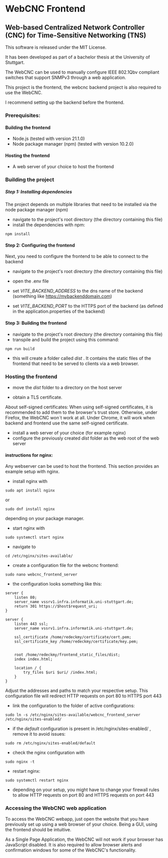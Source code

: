 # WebCNC Frontend
## Web-based Centralized Network Controller (CNC) for Time-Sensitive Networking (TNS)

This software is released under the MIT License. 

It has been developed as part of a bachelor thesis at the University of Stuttgart.

The WebCNC can be used to manually configure IEEE 802.1Qbv compliant switches that support SNMPv3 through a web application. 

This project is the frontend, the webcnc backend project is also required to use the WebCNC.

I recommend setting up the backend before the frontend.

### Prerequisites:

#### Building the frontend

- Node.js (tested with version 21.1.0)
- Node package manager (npm) (tested with version 10.2.0)

#### Hosting the frontend

- A web server of your choice to host the frontend

### Building the project

##### Step 1: Installing dependencies

The project depends on multiple libraries that need to be installed via the node package manager (npm)

- navigate to the project's root directory (the directory containing this file)
- install the dependencies with npm:
```
npm install
```

#### Step 2: Configuring the frontend

Next, you need to configure the frontend to be able to connect to the backend

- navigate to the project's root directory (the directory containing this file)
- open the .env file

- set *VITE_BACKEND_ADDRESS* to the dns name of the backend (something like https://mybackenddomain.com)
- set *VITE_BACKEND_PORT* to the HTTPS port of the backend (as defined in the application.properties of the backend)

#### Step 3: Building the frontend

- navigate to the project's root directory (the directory containing this file)
- transpile and build the project using this command:
```
npm run build
```

- this will create a folder called *dist* . It contains the static files of the frontend that need to be served to clients via a web browser.

### Hosting the frontend

- move the *dist* folder to a directory on the host server

- obtain a TLS certificate.

About self-signed certificates: When using self-signed certificates, it is recommended to add them to the browser's trust store. 
Otherwise, under Firefox, the WebCNC won´t work at all. Under Chrome, it will work when backend and frontend use the same self-signed certificate.


- install a web server of your choice (for example nginx)
- configure the previously created *dist* folder as the web root of the web server

#### instructions for nginx:
Any webserver can be used to host the frontend. This section provides an example setup with nginx.

- install nginx with 
```
sudo apt install nginx
```
or 
```
sudo dnf install nginx
```
depending on your package manager.

- start nginx with
```
sudo systemctl start nginx
```

- navigate to
```
cd /etc/nginx/sites-available/
```

- create a configuration file for the webcnc frontend:
```
sudo nano webcnc_frontend_server
```

- the configuration looks something like this:
```
server {
    listen 80;
    server_name vssrv1.infra.informatik.uni-stuttgart.de;
    return 301 https://$host$request_uri;
}

server {
    listen 443 ssl;
    server_name vssrv1.infra.informatik.uni-stuttgart.de;

    ssl_certificate /home/redeckmy/certificate/cert.pem;
    ssl_certificate_key /home/redeckmy/certificate/key.pem;
	
	
    root /home/redeckmy/frontend_static_files/dist;
    index index.html;

    location / {
        try_files $uri $uri/ /index.html;
    }
}
```
Adjust the addresses and paths to match your respective setup.
This configuration file will redirect HTTP requests on port 80 to HTTPS port 443

- link the configuration to the folder of active configurations:
```
sudo ln -s /etc/nginx/sites-available/webcnc_frontend_server /etc/nginx/sites-enabled/
```

- if the *default* configuration is present in /etc/nginx/sites-enabled/ , remove it to avoid issues:
```
sudo rm /etc/nginx/sites-enabled/default
```

- check the nginx configuration with 
```
sudo nginx -t
```

- restart nginx:
```
sudo systemctl restart nginx
```

- depending on your setup, you might have to change your firewall rules to allow HTTP requests on port 80 and HTTPS requests on port 443

### Accessing the WebCNC web application

To access the WebCNC webapp, just open the website that you have previously set up using a web browser of your choice. Being a GUI, using the frontend should be intuitive.

As a Single Page Application, the WebCNC will not work if your browser has JavaScript disabled.
It is also required to allow browser alerts and confirmation windows for some of the WebCNC's functionality.
